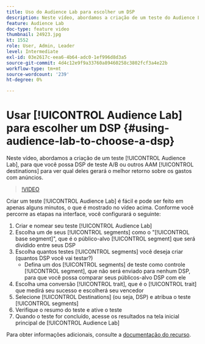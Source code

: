 ```yaml
---
title: Uso do Audience Lab para escolher um DSP
description: Neste vídeo, abordamos a criação de um teste do Audience Lab, para que você possa DSP de teste A/B ou outros destinos de AAM para ver qual deles gerará o melhor retorno sobre os gastos com anúncios.
feature: Audience Lab
doc-type: feature video
thumbnail: 24923.jpg
kt: 1552
role: User, Admin, Leader
level: Intermediate
exl-id: 03e2617c-eea6-4b64-adc0-1ef996d8d3a5
source-git-commit: 4d4c12e9f9a33760a89460258c3802fcf3a4e22b
workflow-type: tm+mt
source-wordcount: '239'
ht-degree: 0%

---
```


# Usar [!UICONTROL Audience Lab] para escolher um DSP {#using-audience-lab-to-choose-a-dsp}

Neste vídeo, abordamos a criação de um teste [!UICONTROL Audience Lab], para que você possa DSP de teste A/B ou outros AAM [!UICONTROL destinations] para ver qual deles gerará o melhor retorno sobre os gastos com anúncios.

>[!VIDEO](https://video.tv.adobe.com/v/24923/?quality=12)

Criar um teste [!UICONTROL Audience Lab] é fácil e pode ser feito em apenas alguns minutos, o que é mostrado no vídeo acima. Conforme você percorre as etapas na interface, você configurará o seguinte:

1. Criar e nomear seu teste [!UICONTROL Audience Lab]
1. Escolha um de seus [!UICONTROL segments] como o &quot;[!UICONTROL base segment]&quot;, que é o público-alvo [!UICONTROL segment] que será dividido entre seus DSP
1. Escolha quantos testes [!UICONTROL segments] você deseja criar (quantos DSP você vai testar?)
   * Defina um dos [!UICONTROL segments] de teste como controle [!UICONTROL segment], que não será enviado para nenhum DSP, para que você possa comparar seus públicos-alvo DSP com ele
1. Escolha uma conversão [!UICONTROL trait], que é o [!UICONTROL trait] que medirá seu sucesso e escolherá seu vencedor
1. Selecione [!UICONTROL Destinations] (ou seja, DSP) e atribua o teste [!UICONTROL segments]
1. Verifique o resumo do teste e ative o teste
1. Quando o teste for concluído, acesse os resultados na tela inicial principal de [!UICONTROL Audience Lab]

Para obter informações adicionais, consulte a [documentação do recurso](https://experienceleague.adobe.com/docs/audience-manager/user-guide/features/audience-lab/audience-lab.html).
